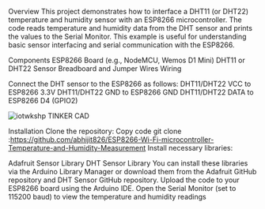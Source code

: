 Overview
This project demonstrates how to interface a DHT11 (or DHT22) temperature and humidity sensor with an ESP8266 microcontroller. The code reads temperature and humidity data from the DHT sensor and prints the values to the Serial Monitor. This example is useful for understanding basic sensor interfacing and serial communication with the ESP8266.

Components
ESP8266 Board (e.g., NodeMCU, Wemos D1 Mini)
DHT11 or DHT22 Sensor
Breadboard and Jumper Wires
Wiring

Connect the DHT sensor to the ESP8266 as follows:
DHT11/DHT22 VCC to ESP8266 3.3V
DHT11/DHT22 GND to ESP8266 GND
DHT11/DHT22 DATA to ESP8266 D4 (GPIO2)

![iotwkshp TINKER CAD](https://github.com/user-attachments/assets/20d3f1bb-1429-4932-b94e-9e52aa8d26aa)


Installation
Clone the repository:
Copy code
git clone :https://github.com/abhijit826/ESP8266-Wi-Fi-microcontroller-Temperature-and-Humidity-Measurement
Install necessary libraries:

Adafruit Sensor Library
DHT Sensor Library
You can install these libraries via the Arduino Library Manager or download them from the Adafruit GitHub repository and DHT Sensor GitHub repository.
Upload the code to your ESP8266 board using the Arduino IDE.
Open the Serial Monitor (set to 115200 baud) to view the temperature and humidity readings
